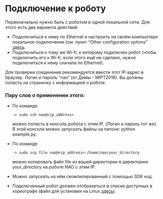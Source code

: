 # Подключение к роботу

Первоначально нужно быть с роботом в одной локальной сети. Для этого есть два варианта действий:
* Подключиться к нему по Ethernet и настроить на своём компьютере локальное подключение (см. пункт “Other configuration options” [здесь](http://doc.aldebaran.com/1-14/nao/connectivity.html).
* Подключиться к тому же Wi-fi, к которому подключен робот (чтобы подключить его к Wi-fi, если этого ещё не сделано, нужно подключиться к нему сначала по Ethernet).

Для проверки соединения рекомендуется ввести этот IP-адрес в браузер. Логин и пароль “nao” (от Димы - MIPT2018). Вы должны попасть на страничку с информацией о роботе.

### Пару слов о применении этого:
* По команде 

      -> sudo ssh nao@<ip_address> 
    
  можно попасть в консоль робота с этим IP. (Логин и пароль тот же). В этой консоли можно запускать файлы на питоне: python example.py.
* По команде 

      -> sudo scp file nao@<ip_address>:/home/nao/your_directory 
      
  можно копировать файл file из вашей директории в директорию your_directory на роботе NAO с этим IP.
* Можно запускать на нём скомпилированный с помощью SDK код.
* Подключенный робот должен отобразиться в списке доступных в хореографе (файл для установки на Linux [здесь](https://drive.google.com/open?id=1dxVrJBzqrRvxrWfTWoo-Nun-y1uK-Wd4)).

